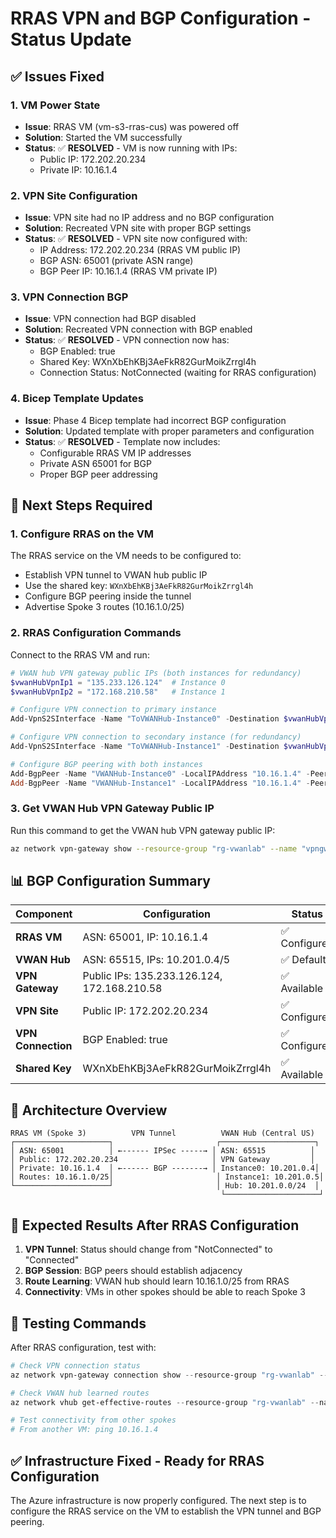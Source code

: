 # RRAS VPN and BGP Configuration - Status Update

## ✅ Issues Fixed

### 1. VM Power State
- **Issue**: RRAS VM (vm-s3-rras-cus) was powered off
- **Solution**: Started the VM successfully
- **Status**: ✅ **RESOLVED** - VM is now running with IPs:
  - Public IP: 172.202.20.234
  - Private IP: 10.16.1.4

### 2. VPN Site Configuration
- **Issue**: VPN site had no IP address and no BGP configuration
- **Solution**: Recreated VPN site with proper BGP settings
- **Status**: ✅ **RESOLVED** - VPN site now configured with:
  - IP Address: 172.202.20.234 (RRAS VM public IP)
  - BGP ASN: 65001 (private ASN range)
  - BGP Peer IP: 10.16.1.4 (RRAS VM private IP)

### 3. VPN Connection BGP
- **Issue**: VPN connection had BGP disabled
- **Solution**: Recreated VPN connection with BGP enabled
- **Status**: ✅ **RESOLVED** - VPN connection now has:
  - BGP Enabled: true
  - Shared Key: WXnXbEhKBj3AeFkR82GurMoikZrrgl4h
  - Connection Status: NotConnected (waiting for RRAS configuration)

### 4. Bicep Template Updates
- **Issue**: Phase 4 Bicep template had incorrect BGP configuration
- **Solution**: Updated template with proper parameters and configuration
- **Status**: ✅ **RESOLVED** - Template now includes:
  - Configurable RRAS VM IP addresses
  - Private ASN 65001 for BGP
  - Proper BGP peer addressing

## 🔄 Next Steps Required

### 1. Configure RRAS on the VM
The RRAS service on the VM needs to be configured to:
- Establish VPN tunnel to VWAN hub public IP
- Use the shared key: `WXnXbEhKBj3AeFkR82GurMoikZrrgl4h`
- Configure BGP peering inside the tunnel
- Advertise Spoke 3 routes (10.16.1.0/25)

### 2. RRAS Configuration Commands
Connect to the RRAS VM and run:
```powershell
# VWAN hub VPN gateway public IPs (both instances for redundancy)
$vwanHubVpnIp1 = "135.233.126.124"  # Instance 0
$vwanHubVpnIp2 = "172.168.210.58"   # Instance 1

# Configure VPN connection to primary instance
Add-VpnS2SInterface -Name "ToVWANHub-Instance0" -Destination $vwanHubVpnIp1 -Protocol IKEv2 -SharedSecret "WXnXbEhKBj3AeFkR82GurMoikZrrgl4h"

# Configure VPN connection to secondary instance (for redundancy)
Add-VpnS2SInterface -Name "ToVWANHub-Instance1" -Destination $vwanHubVpnIp2 -Protocol IKEv2 -SharedSecret "WXnXbEhKBj3AeFkR82GurMoikZrrgl4h"

# Configure BGP peering with both instances
Add-BgpPeer -Name "VWANHub-Instance0" -LocalIPAddress "10.16.1.4" -PeerIPAddress "10.201.0.4" -LocalASN 65001 -PeerASN 65515
Add-BgpPeer -Name "VWANHub-Instance1" -LocalIPAddress "10.16.1.4" -PeerIPAddress "10.201.0.5" -LocalASN 65001 -PeerASN 65515
```

### 3. Get VWAN Hub VPN Gateway Public IP
Run this command to get the VWAN hub VPN gateway public IP:
```bash
az network vpn-gateway show --resource-group "rg-vwanlab" --name "vpngw-vwanlab-cus" --query "ipConfigurations[0].publicIpAddress" --output tsv
```

## 📊 BGP Configuration Summary

| Component | Configuration | Status |
|-----------|---------------|--------|
| **RRAS VM** | ASN: 65001, IP: 10.16.1.4 | ✅ Configured |
| **VWAN Hub** | ASN: 65515, IPs: 10.201.0.4/5 | ✅ Default |
| **VPN Gateway** | Public IPs: 135.233.126.124, 172.168.210.58 | ✅ Available |
| **VPN Site** | Public IP: 172.202.20.234 | ✅ Configured |
| **VPN Connection** | BGP Enabled: true | ✅ Configured |
| **Shared Key** | WXnXbEhKBj3AeFkR82GurMoikZrrgl4h | ✅ Available |

## 🔧 Architecture Overview

```
RRAS VM (Spoke 3)          VPN Tunnel          VWAN Hub (Central US)
┌─────────────────────┐                       ┌─────────────────────┐
│ ASN: 65001          │ ←------ IPSec -----→ │ ASN: 65515          │
│ Public: 172.202.20.234                     │ VPN Gateway         │
│ Private: 10.16.1.4  │ ←------ BGP -------→ │ Instance0: 10.201.0.4│
│ Routes: 10.16.1.0/25│                       │ Instance1: 10.201.0.5│
└─────────────────────┘                       │ Hub: 10.201.0.0/24  │
                                               └─────────────────────┘
```

## 🎯 Expected Results After RRAS Configuration

1. **VPN Tunnel**: Status should change from "NotConnected" to "Connected"
2. **BGP Session**: BGP peers should establish adjacency
3. **Route Learning**: VWAN hub should learn 10.16.1.0/25 from RRAS
4. **Connectivity**: VMs in other spokes should be able to reach Spoke 3

## 📝 Testing Commands

After RRAS configuration, test with:
```powershell
# Check VPN connection status
az network vpn-gateway connection show --resource-group "rg-vwanlab" --gateway-name "vpngw-vwanlab-cus" --name "vwanlab-spoke3-vpnconnection" --query "connectionStatus"

# Check VWAN hub learned routes
az network vhub get-effective-routes --resource-group "rg-vwanlab" --name "vhub-vwanlab-cus" --resource-type "VpnConnection" --resource-id "/subscriptions/7c7bda2f-24cf-4fe9-b79b-bdb7ac53adf6/resourceGroups/rg-vwanlab/providers/Microsoft.Network/vpnGateways/vpngw-vwanlab-cus/vpnConnections/vwanlab-spoke3-vpnconnection"

# Test connectivity from other spokes
# From another VM: ping 10.16.1.4
```

## ✅ Infrastructure Fixed - Ready for RRAS Configuration

The Azure infrastructure is now properly configured. The next step is to configure the RRAS service on the VM to establish the VPN tunnel and BGP peering.
